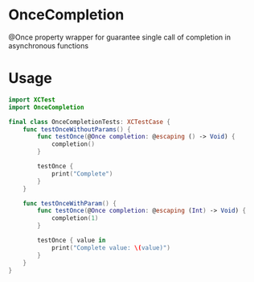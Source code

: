 # OnceCompletion

@Once property wrapper for guarantee single call of completion in asynchronous functions

# Usage

```swift
import XCTest
import OnceCompletion

final class OnceCompletionTests: XCTestCase {
    func testOnceWithoutParams() {
        func testOnce(@Once completion: @escaping () -> Void) {
            completion()
        }

        testOnce {
            print("Complete")
        }
    }

    func testOnceWithParam() {
        func testOnce(@Once completion: @escaping (Int) -> Void) {
            completion(1)
        }

        testOnce { value in
            print("Complete value: \(value)")
        }
    }
}
```
